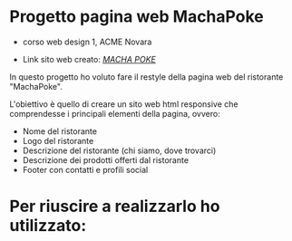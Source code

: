 # Progetto pagina web MachaPoke
* corso web design 1, ACME Novara

* Link sito web creato: _[MACHA POKE](https://macha-poke.netlify.app)_


In questo progetto ho voluto fare il restyle della pagina web del ristorante "MachaPoke".

L'obiettivo è quello di creare un sito web html responsive che comprendesse i principali elementi della pagina, ovvero:


* Nome del ristorante
* Logo del ristorante
* Descrizione del ristorante (chi siamo, dove trovarci)
* Descrizione dei prodotti offerti dal ristorante
* Footer con contatti e profili social 


# Per riuscire a realizzarlo ho utilizzato:
